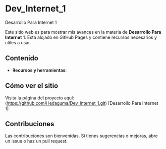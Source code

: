 # Dev_Internet_1
Desarrollo Para Internet 1

Este sitio web es para mostrar mis avances en la materia de **Desarrollo Para Internet 1**. Está alojado en GitHub Pages y contiene recursos necesarios y utiles a usar.

## Contenido
- **Recursos y herramientas**: 

## Cómo ver el sitio
Visita la página del proyecto aquí: (https://github.com/Hedaguma/Dev_Internet_1.git)  [Desarrollo Para Internet 1]
    

## Contribuciones
Las contribuciones son bienvenidas. Si tienes sugerencias o mejoras, abre un issue o haz un pull request.
